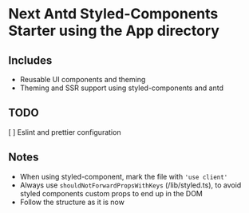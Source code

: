 # Next Antd Styled-Components Starter using the App directory

## Includes

- Reusable UI components and theming
- Theming and SSR support using styled-components and antd

## TODO

[ ] Eslint and prettier configuration

## Notes

- When using styled-component, mark the file with `'use client'`
- Always use `shouldNotForwardPropsWithKeys` (/lib/styled.ts), to avoid styled components custom props to end up in the DOM
- Follow the structure as it is now
